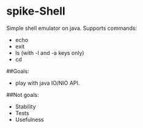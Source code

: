 # spike-Shell

Simple shell emulator on java.
Supports commands:
- echo
- exit
- ls (with -l and -a keys only)
- cd

##Goals:
- play with java IO/NIO API.

##Not goals:
- Stability
- Tests
- Usefulness